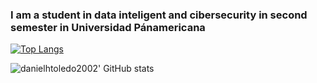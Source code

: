 ### I am a student in data inteligent and cibersecurity in second semester in Universidad Pánamericana

[![Top Langs](https://github-readme-stats.vercel.app/api/top-langs/?username=danielhtoledo2002&layout=compact&theme=dark)](https://github.com/danielhtoledo2002/github-readme-stats)

![danielhtoledo2002' GitHub stats](https://github-readme-stats.vercel.app/api?username=danielhtoledo2002&show_icons=true&theme=dark)

